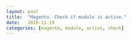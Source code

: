 ```yaml
---
layout: post
title:  "Magento. Check if module is active."
date:   2016-11-19
categories: [magento, module, active, check]
---
```


<script src="https://gist.github.com/evgv/dfab17457736ab42ea24f46866a76872.js"></script>
